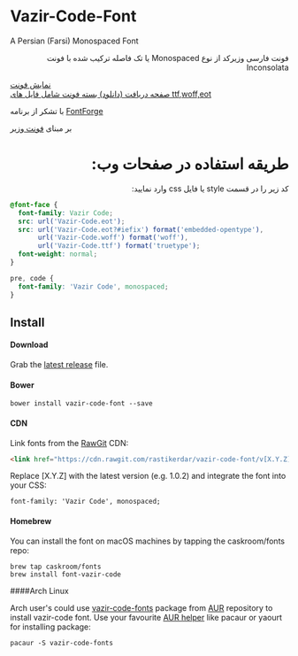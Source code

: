 # Vazir-Code-Font
A Persian (Farsi) Monospaced Font

<p dir="rtl">
فونت فارسی وزیرکد از نوع Monospaced یا تک فاصله ترکیب شده با فونت Inconsolata
<br />

<a href="http://rastikerdar.github.io/vazir-code-font/">نمایش فونت</a> <br />
<a href="https://github.com/rastikerdar/vazir-code-font/releases">صفحه دریافت (دانلود) بسته فونت شامل فایل های ttf,woff,eot</a> <br />

با تشکر از برنامه <a href="https://fontforge.github.io">FontForge</a><br />

بر مبنای <a href="http://rastikerdar.github.io/vazir-font/">فونت وزیر</a>

</p>


<h1 dir="rtl">
طریقه استفاده در صفحات وب:
</h1>

<p dir="rtl">
کد زیر را در قسمت style یا فایل css وارد نمایید:
</p>


```css
@font-face {
  font-family: Vazir Code;
  src: url('Vazir-Code.eot');
  src: url('Vazir-Code.eot?#iefix') format('embedded-opentype'),
       url('Vazir-Code.woff') format('woff'),
       url('Vazir-Code.ttf') format('truetype');
  font-weight: normal;
}

pre, code {
  font-family: 'Vazir Code', monospaced;
}
```

## Install

#### Download
Grab the [latest release](https://github.com/rastikerdar/vazir-code-font/releases/latest) file.

#### Bower
```
bower install vazir-code-font --save
```

#### CDN
Link fonts from the [RawGit](https://rawgit.com) CDN:

```html
<link href="https://cdn.rawgit.com/rastikerdar/vazir-code-font/v[X.Y.Z]/dist/font-face.css" rel="stylesheet" type="text/css" />
```

Replace [X.Y.Z] with the latest version (e.g. 1.0.2) and integrate the font into your CSS:

```
font-family: 'Vazir Code', monospaced;
```

#### Homebrew
You can install the font on macOS machines by tapping the caskroom/fonts repo:  

```shell
brew tap caskroom/fonts
brew install font-vazir-code
```

####Arch Linux

Arch user's could use [vazir-code-fonts](https://aur.archlinux.org/packages/vazir-code-fonts/) package from [AUR](https://aur.archlinux.org/) repository to install vazir-code font. Use your favourite [AUR helper](https://wiki.archlinux.org/index.php/AUR_helpers) like pacaur or yaourt for installing package:

```shell
pacaur -S vazir-code-fonts
```
